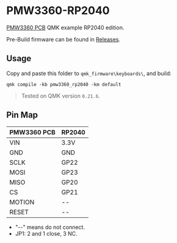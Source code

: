 # PMW3360-RP2040

[PMW3360 PCB](https://github.com/siderakb/pmw3360-pcb) QMK example RP2040 edition.

Pre-Build firmware can be found in [Releases](https://github.com/siderakb/pmw3360-pcb/releases/tag/fw_v0.1.0).

## Usage

Copy and paste this folder to `qmk_firmware\keyboards\`, and build:
```
qmk compile -kb pmw3360_rp2040 -km default
```

> Tested on QMK version `0.21.6`.

## Pin Map

| PMW3360 PCB | RP2040 |
| ----------- | ------ |
| VIN         | 3.3V   |
| GND         | GND    |
| SCLK        | GP22   |
| MOSI        | GP23   |
| MISO        | GP20   |
| CS          | GP21   |
| MOTION      | --     |
| RESET       | --     |

- "--" means do not connect.
- JP1: 2 and 1 close, 3 NC.

